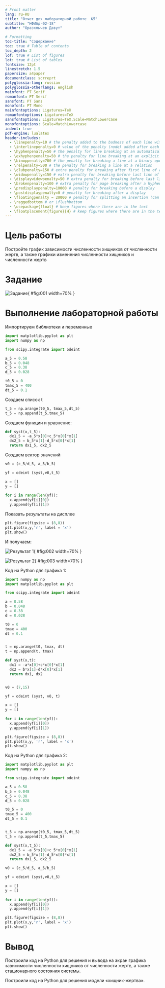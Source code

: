 ```yaml
---
# Front matter
lang: ru-RU
title: "Отчет для лабораторной работе  №5"
subtitle: "НФИбд-02-18"
author: "Оразклычев Давут"

# Formatting
toc-title: "Содержание"
toc: true # Table of contents
toc_depth: 2
lof: true # List of figures
lot: true # List of tables
fontsize: 12pt
linestretch: 1.5
papersize: a4paper
documentclass: scrreprt
polyglossia-lang: russian
polyglossia-otherlangs: english
mainfont: PT Serif
romanfont: PT Serif
sansfont: PT Sans
monofont: PT Mono
mainfontoptions: Ligatures=TeX
romanfontoptions: Ligatures=TeX
sansfontoptions: Ligatures=TeX,Scale=MatchLowercase
monofontoptions: Scale=MatchLowercase
indent: true
pdf-engine: lualatex
header-includes:
  - \linepenalty=10 # the penalty added to the badness of each line within a paragraph (no associated penalty node) Increasing the value makes tex try to have fewer lines in the paragraph.
  - \interlinepenalty=0 # value of the penalty (node) added after each line of a paragraph.
  - \hyphenpenalty=50 # the penalty for line breaking at an automatically inserted hyphen
  - \exhyphenpenalty=50 # the penalty for line breaking at an explicit hyphen
  - \binoppenalty=700 # the penalty for breaking a line at a binary operator
  - \relpenalty=500 # the penalty for breaking a line at a relation
  - \clubpenalty=150 # extra penalty for breaking after first line of a paragraph
  - \widowpenalty=150 # extra penalty for breaking before last line of a paragraph
  - \displaywidowpenalty=50 # extra penalty for breaking before last line before a display math
  - \brokenpenalty=100 # extra penalty for page breaking after a hyphenated line
  - \predisplaypenalty=10000 # penalty for breaking before a display
  - \postdisplaypenalty=0 # penalty for breaking after a display
  - \floatingpenalty = 20000 # penalty for splitting an insertion (can only be split footnote in standard LaTeX)
  - \raggedbottom # or \flushbottom
  - \usepackage{float} # keep figures where there are in the text
  - \floatplacement{figure}{H} # keep figures where there are in the text
---
```


# Цель работы

Постройте график зависимости численности хищников от численности жертв,
а также графики изменения численности хищников и численности жертв 

# Задание

![Задание](image/1.png){ #fig:001 width=70% }


# Выполнение лабораторной работы

Импортируем библиотеки и переменные

```Python
import matplotlib.pyplot as plt
import numpy as np

from scipy.integrate import odeint

a_5 = 0.58
b_5 = 0.048
c_5 = 0.38
d_5 = 0.028

t0_5 = 0
tmax_5 = 400
dt_5 = 0.1
```

Создаем список t

```Python
t_5 = np.arange(t0_5, tmax_5,dt_5)
t_5 = np.append(t_5,tmax_5)
```

Создаем функции и уравнение:
```Python
def syst(x,t_5):
  dx1_5 = -a_5*x[0]+c_5*x[0]*x[1]
  dx2_5 = b_5*x[1]-d_5*x[0]*x[1]
  return dx1_5, dx2_5
```

Создаем вектор значений
```Python
v0 = (c_5/d_5, a_5/b_5)

yf = odeint (syst,v0,t_5)

x = []
y = []
  
for i in range(len(yf)):
  x.append(yf[i][0])
  y.append(yf[i][1])
```

Показать результаты на дисплее

```Python
plt.figure(figsize = (8,8))
plt.plot(x,y,'r', label = 'x')
plt.show()
```

И получаем:

![Результат 1](image/2.png){ #fig:002 width=70% }


![Результат 2](image/3.png){ #fig:003 width=70% }



Код на Python для графика 1:
```Python
import numpy as np
import matplotlib.pyplot as plt

from scipy.integrate import odeint

a = 0.58
b = 0.048
c = 0.38
d = 0.028

t0 = 0
tmax = 400
dt = 0.1


t = np.arange(t0, tmax, dt)
t = np.append(t, tmax)

def syst(x,t):
  dx1 = -a*x[0]+c*x[0]*x[1]
  dx2 = b*x[1]-d*x[0]*x[1]
  return dx1, dx2


v0 = (7,15)

yf = odeint (syst, v0, t)

x = []
y = []
  
for i in range(len(yf)):
  x.append(yf[i][0])
  y.append(yf[i][1])

plt.figure(figsize = (8,8))
plt.plot(x,y, 'r', label = 'x')
plt.show()
```

Код на Python для графика 2:
```Python
import matplotlib.pyplot as plt
import numpy as np

from scipy.integrate import odeint

a_5 = 0.58
b_5 = 0.048
c_5 = 0.38
d_5 = 0.028

t0_5 = 0
tmax_5 = 400
dt_5 = 0.1


t_5 = np.arange(t0_5, tmax_5,dt_5)
t_5 = np.append(t_5,tmax_5)

def syst(x,t_5):
  dx1_5 = -a_5*x[0]+c_5*x[0]*x[1]
  dx2_5 = b_5*x[1]-d_5*x[0]*x[1]
  return dx1_5, dx2_5

v0 = (c_5/d_5, a_5/b_5)

yf = odeint (syst,v0,t_5)

x = []
y = []
  
for i in range(len(yf)):
  x.append(yf[i][0])
  y.append(yf[i][1])

plt.figure(figsize = (8,8))
plt.plot(x,y,'r', label = 'x')
plt.show()

```

# Вывод

Построили код на Python для решения и вывода на экран графика зависимости численности хищников от численности жертв, а также стационарного состояния системы.


Построили код на Python для решения модели «хищник-жертва».